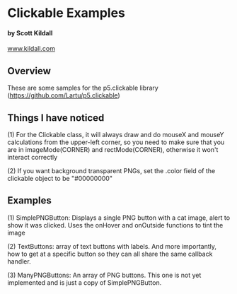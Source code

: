 # Clickable Examples
#### by Scott Kildall
www.kildall.com


## Overview
These are some samples for the p5.clickable library (https://github.com/Lartu/p5.clickable)

## Things I have noticed
(1) For the Clickable class, it will always draw and do mouseX and mouseY calculations from the upper-left corner, so you need to make sure that you are in imageMode(CORNER) and rectMode(CORNER), otherwise it won't interact correctly

(2) If you want background transparent PNGs, set the .color field of the clickable object to be "#00000000"


## Examples

(1) SimplePNGButton: Displays a single PNG button with a cat image, alert to show it was clicked. Uses the onHover and onOutside functions to tint the image

(2) TextButtons: array of text buttons with labels. And more importantly, how to get at a specific button so they can all share the same callback handler.

(3) ManyPNGButtons: An array of PNG buttons. This one is not yet implemented and is just a copy of SimplePNGButton.



